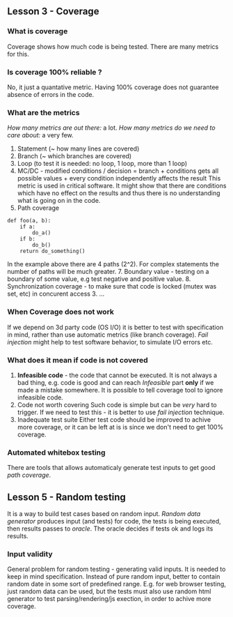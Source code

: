 ## Lesson 3 - Coverage

### What is coverage

Coverage shows how much code is being tested. There are many metrics for this.

### Is coverage 100% reliable ?

No, it just a quantative metric. Having 100% coverage does not guarantee absence of errors in the code.

### What are the metrics

*How many metrics are out there:* a lot. *How many metrics do we need to care about:* a very few.

1. Statement (~ how many lines are covered)
2. Branch (~ which branches are covered)
4. Loop (to test it is needed: no loop, 1 loop, more than 1 loop)
5. MC/DC - modified conditions / decision = branch + conditions gets all possible values + every condition independently affects the result
	This metric is used in critical software. It might show that there are conditions which have no effect on the results and thus there is no understanding what is going on in the code.
6. Path coverage
```
def foo(a, b):
	if a:
		do_a()
	if b:
		do_b()
	return do_something()
```
In the example above there are 4 paths (2^2). For complex statements the number of paths will be much greater.
7. Boundary value - testing on a boundary of some value, e.g test negative and positive value.
8. Synchronization coverage - to make sure that code is locked (mutex was set, etc) in concurent access
3. ...

### When Coverage does not work

If we depend on 3d party code (OS I/O) it is better to test with specification in mind, rather than use automatic metrics (like branch coverage). *Fail injection* might help to test software behavior, to simulate I/O errors etc.

### What does it mean if code is not covered

1. **Infeasible code** - the code that cannot be executed.
	It is not always a bad thing, e.g. code is good and can reach *Infeasible* part **only** if we made a mistake somewhere. It is possible to tell coverage tool to ignore infeasible code.
2. Code not worth covering
	Such code is simple but can be *very* hard to trigger. If we need to test this - it is better to use *fail injection* technique.
3. Inadequate test suite
	Either test code should be improved to achive more coverage, or it can be left at is is since we don't need to get 100% coverage.
	
### Automated whitebox testing

There are tools that allows automaticaly generate test inputs to get good *path coverage*.
	
## Lesson 5 - Random testing

It is a way to build test cases based on random input. *Random data generator* produces input (and tests) for code, the tests is being executed, then results passes to *oracle*. The oracle decides if tests ok and logs its results.

### Input validity

General problem for random testing - generating valid inputs. It is needed to keep in mind specification. Instead of pure random input, better to contain random date in some sort of predefined range. E.g. for web browser testing, just random data can be used, but the tests must also use random html generator to test parsing/rendering/js exection, in order to achive more coverage.